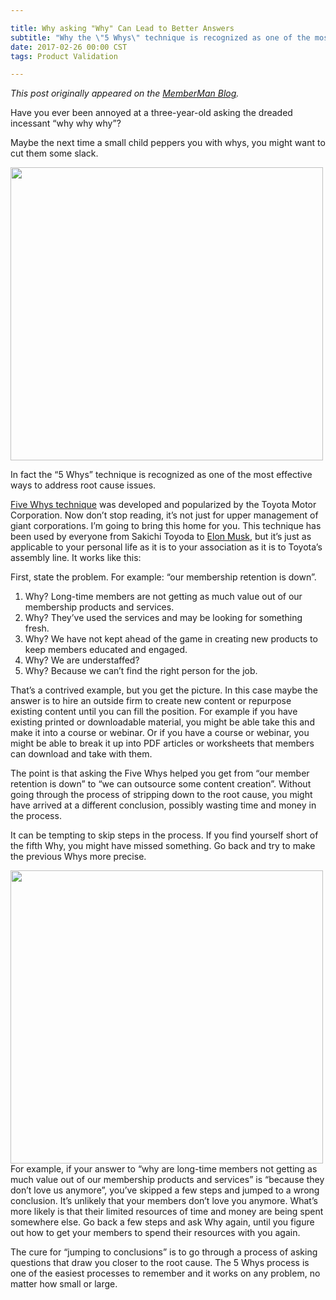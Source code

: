 ```yaml
---

title: Why asking "Why" Can Lead to Better Answers
subtitle: "Why the \"5 Whys\" technique is recognized as one of the most effective ways to address root cause issues."
date: 2017-02-26 00:00 CST
tags: Product Validation

---
```



<em>This post originally appeared on the <a href="https://blog.memberman.com/asking-why-can-lead-to-better-questions-2059ba9ce145">MemberMan Blog</a>.</em>

Have you ever been annoyed at a three-year-old asking the dreaded incessant “why why why”?

Maybe the next time a small child peppers you with whys, you might want to cut them some slack.

<img class="alignleft size-full" src="./5-whys.png" alt="" width="500" height="469" /> 

<!-- <div class="caption"><a href="http://www.toyota-global.com/company/toyota_traditions/quality/mar_apr_2006.html">Toyota’s prototypical example of persistent enquiry.</a></div>
-->

In fact the “5 Whys” technique is recognized as one of the most effective ways to address root cause issues.

<a href="https://en.wikipedia.org/wiki/5_Whys">Five Whys technique</a> was developed and popularized by the Toyota Motor Corporation. Now don’t stop reading, it’s not just for upper management of giant corporations. I’m going to bring this home for you. This technique has been used by everyone from Sakichi Toyoda to <a href="https://medium.com/@padday/elon-musk-onions-and-the-5-why-s-3dc7c2ae9fcd#.trnyix2ql">Elon Musk</a>, but it’s just as applicable to your personal life as it is to your association as it is to Toyota’s assembly line. It works like this:

First, state the problem. For example: “our membership retention is down”.
<ol>
 	<li>Why? Long-time members are not getting as much value out of our membership products and services.</li>
 	<li>Why? They’ve used the services and may be looking for something fresh.</li>
 	<li>Why? We have not kept ahead of the game in creating new products to keep members educated and engaged.</li>
 	<li>Why? We are understaffed?</li>
 	<li>Why? Because we can’t find the right person for the job.</li>
</ol>
That’s a contrived example, but you get the picture. In this case maybe the answer is to hire an outside firm to create new content or repurpose existing content until you can fill the position. For example if you have existing printed or downloadable material, you might be able take this and make it into a course or webinar. Or if you have a course or webinar, you might be able to break it up into PDF articles or worksheets that members can download and take with them.

The point is that asking the Five Whys helped you get from “our member retention is down” to “we can outsource some content creation”. Without going through the process of stripping down to the root cause, you might have arrived at a different conclusion, possibly wasting time and money in the process.

It can be tempting to skip steps in the process. If you find yourself short of the fifth Why, you might have missed something. Go back and try to make the previous Whys more precise.

<img class="alignleft size-full" src="./Jump-to-Conclusions-mat.jpg" alt="" width="500" height="469" /> For example, if your answer to “why are long-time members not getting as much value out of our membership products and services” is “because they don’t love us anymore”, you’ve skipped a few steps and jumped to a wrong conclusion. It’s unlikely that your members don’t love you anymore. What’s more likely is that their limited resources of time and money are being spent somewhere else. Go back a few steps and ask Why again, until you figure out how to get your members to spend their resources with you again.

The cure for “jumping to conclusions” is to go through a process of asking questions that draw you closer to the root cause. The 5 Whys process is one of the easiest processes to remember and it works on any problem, no matter how small or large.




